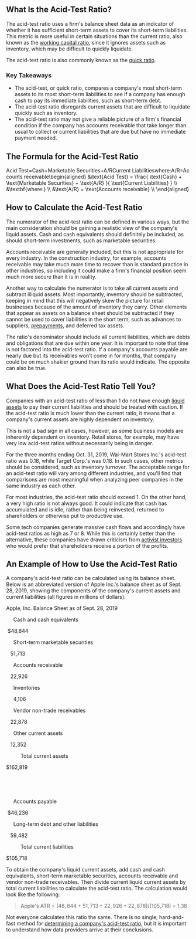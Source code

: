 ## What Is the Acid-Test Ratio?

The acid-test ratio uses a firm's balance sheet data as an indicator of whether it has sufficient short-term assets to cover its short-term liabilities. This metric is more useful in certain situations than the current ratio, also known as the [working capital ratio](https://www.investopedia.com/terms/w/workingcapital.asp), since it ignores assets such as inventory, which may be difficult to quickly liquidate.

The acid-test ratio is also commonly known as the [quick ratio](https://www.investopedia.com/terms/q/quickratio.asp).

### Key Takeaways

-   The acid-test, or quick ratio, compares a company's most short-term assets to its most short-term liabilities to see if a company has enough cash to pay its immediate liabilities, such as short-term debt.
-   The acid-test ratio disregards current assets that are difficult to liquidate quickly such as inventory.
-   The acid-test ratio may not give a reliable picture of a firm's financial condition if the company has accounts receivable that take longer than usual to collect or current liabilities that are due but have no immediate payment needed.

## The Formula for the Acid-Test Ratio

Acid Test\=Cash+Marketable Securities+A/RCurrent Liabilitieswhere:A/R\=Accounts receivable\\begin{aligned} &\\text{Acid Test} = \\frac{ \\text{Cash} + \\text{Marketable Securities} + \\text{A/R} }{ \\text{Current Liabilities} } \\\\ &\\textbf{where:} \\\\ &\\text{A/R} = \\text{Accounts receivable} \\\\ \\end{aligned}

## How to Calculate the Acid-Test Ratio

The numerator of the acid-test ratio can be defined in various ways, but the main consideration should be gaining a realistic view of the company's liquid assets. Cash and cash equivalents should definitely be included, as should short-term investments, such as marketable securities.

Accounts receivable are generally included, but this is not appropriate for every industry. In the construction industry, for example, accounts receivable may take much more time to recover than is standard practice in other industries, so including it could make a firm's financial position seem much more secure than it is in reality.

Another way to calculate the numerator is to take all current assets and subtract illiquid assets. Most importantly, inventory should be subtracted, keeping in mind that this will negatively skew the picture for retail businesses because of the amount of inventory they carry. Other elements that appear as assets on a balance sheet should be subtracted if they cannot be used to cover liabilities in the short term, such as advances to suppliers, [prepayments](https://www.investopedia.com/terms/p/prepaidexpense.asp), and deferred tax assets.

The ratio's denominator should include all current liabilities, which are debts and obligations that are due within one year. It is important to note that time is not factored into the acid-test ratio. If a company's accounts payable are nearly due but its receivables won't come in for months, that company could be on much shakier ground than its ratio would indicate. The opposite can also be true.

## What Does the Acid-Test Ratio Tell You?

Companies with an acid-test ratio of less than 1 do not have enough [liquid assets](https://www.investopedia.com/terms/l/liquidasset.asp) to pay their current liabilities and should be treated with caution. If the acid-test ratio is much lower than the current ratio, it means that a company's current assets are highly dependent on inventory.

This is not a bad sign in all cases, however, as some business models are inherently dependent on inventory. Retail stores, for example, may have very low acid-test ratios without necessarily being in danger.

For the three months ending Oct. 31, 2019, Wal-Mart Stores Inc.'s acid-test ratio was 0.18, while Target Corp.'s was 0.18. In such cases, other metrics should be considered, such as inventory turnover. The acceptable range for an acid-test ratio will vary among different industries, and you'll find that comparisons are most meaningful when analyzing peer companies in the same industry as each other.

For most industries, the acid-test ratio should exceed 1. On the other hand, a very high ratio is not always good. It could indicate that cash has accumulated and is idle, rather than being reinvested, returned to shareholders or otherwise put to productive use.

Some tech companies generate massive cash flows and accordingly have acid-test ratios as high as 7 or 8. While this is certainly better than the alternative, these companies have drawn criticism from [activist investors](https://www.investopedia.com/terms/a/activist-investor.asp) who would prefer that shareholders receive a portion of the profits.

## An Example of How to Use the Acid-Test Ratio

A company's acid-test ratio can be calculated using its balance sheet. Below is an abbreviated version of Apple Inc.'s balance sheet as of Sept. 28, 2019, showing the components of the company's current assets and current liabilities (all figures in millions of dollars):

Apple, Inc. Balance Sheet as of Sept. 28, 2019

     Cash and cash equivalents

 $48,844

     Short-term marketable securities

   51,713

     Accounts receivable

   22,926

     Inventories

     4,106

     Vendor non-trade receivables

   22,878

     Other current assets

   12,352

          Total current assets

$162,819

 

 

     Accounts payable

 $46,236

     Long-term debt and other liabilities

   59,482

          Total current liabilities

$105,718

To obtain the company's liquid current assets, add cash and cash equivalents, short-term marketable securities, accounts receivable and vendor non-trade receivables. Then divide current liquid current assets by total current liabilities to calculate the acid-test ratio. The calculation would look like the following:

> Apple's ATR = ($48,844 + 51,713 + 22,926 + 22,878) / ($105,718) = 1.38

Not everyone calculates this ratio the same. There is no single, hard-and-fast method for [determining a company's acid-test ratio](https://www.investopedia.com/ask/answers/011315/how-do-i-calculate-acid-test-ratio-balance-sheet.asp), but it is important to understand how data providers arrive at their conclusions.
